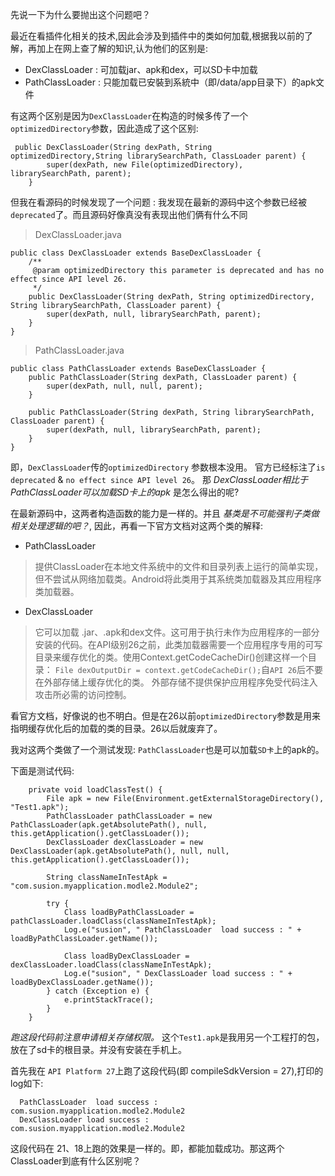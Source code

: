 
先说一下为什么要抛出这个问题吧？

最近在看插件化相关的技术,因此会涉及到插件中的类如何加载,根据我以前的了解，再加上在网上查了解的知识,认为他们的区别是:

- DexClassLoader : 可加载jar、apk和dex，可以SD卡中加载
- PathClassLoader : 只能加载已安裝到系統中（即/data/app目录下）的apk文件

有这两个区别是因为`DexClassLoader`在构造的时候多传了一个`optimizedDirectory`参数，因此造成了这个区别:

```
 public DexClassLoader(String dexPath, String optimizedDirectory,String librarySearchPath, ClassLoader parent) {
        super(dexPath, new File(optimizedDirectory), librarySearchPath, parent);
    }
```

但我在看源码的时候发现了一个问题 : 我发现在最新的源码中这个参数已经被`deprecated`了。而且源码好像真没有表现出他们俩有什么不同

>DexClassLoader.java
```
public class DexClassLoader extends BaseDexClassLoader {
    /**
     @param optimizedDirectory this parameter is deprecated and has no effect since API level 26.
     */
    public DexClassLoader(String dexPath, String optimizedDirectory, String librarySearchPath, ClassLoader parent) {
        super(dexPath, null, librarySearchPath, parent);
    }
}
```

>PathClassLoader.java
```
public class PathClassLoader extends BaseDexClassLoader {
    public PathClassLoader(String dexPath, ClassLoader parent) {
        super(dexPath, null, null, parent);
    }

    public PathClassLoader(String dexPath, String librarySearchPath, ClassLoader parent) {
        super(dexPath, null, librarySearchPath, parent);
    }
}
```

即，`DexClassLoader`传的`optimizedDirectory` 参数根本没用。 官方已经标注了`is deprecated` & `no effect since API level 26`。 那 *DexClassLoader相比于PathClassLoader可以加载SD卡上的apk* 是怎么得出的呢?

在最新源码中，这两者构造函数的能力是一样的。并且 *基类是不可能强判子类做相关处理逻辑的吧？*, 因此，再看一下官方文档对这两个类的解释:

- PathClassLoader
>提供ClassLoader在本地文件系统中的文件和目录列表上运行的简单实现，但不尝试从网络加载类。Android将此类用于其系统类加载器及其应用程序类加载器。

- DexClassLoader
>它可以加载 .jar、.apk和dex文件。这可用于执行未作为应用程序的一部分安装的代码。在API级别26之前，此类加载器需要一个应用程序专用的可写目录来缓存优化的类。使用Context.getCodeCacheDir()创建这样一个目录：
>`File dexOutputDir = context.getCodeCacheDir();`自`API 26`后不要在外部存储上缓存优化的类。 外部存储不提供保护应用程序免受代码注入攻击所必需的访问控制。

看官方文档，好像说的也不明白。但是在26以前`optimizedDirectory`参数是用来指明缓存优化后的加载的类的目录。26以后就废弃了。

我对这两个类做了一个测试发现: `PathClassLoader`也是可以加载`SD卡`上的apk的。

下面是测试代码:

```
    private void loadClassTest() {
        File apk = new File(Environment.getExternalStorageDirectory(), "Test1.apk");
        PathClassLoader pathClassLoader = new PathClassLoader(apk.getAbsolutePath(), null, this.getApplication().getClassLoader());
        DexClassLoader dexClassLoader = new DexClassLoader(apk.getAbsolutePath(), null, null, this.getApplication().getClassLoader());

        String classNameInTestApk = "com.susion.myapplication.modle2.Module2";

        try {
            Class loadByPathClassLoader = pathClassLoader.loadClass(classNameInTestApk);
            Log.e("susion", " PathClassLoader  load success : " + loadByPathClassLoader.getName());

            Class loadByDexClassLoader = dexClassLoader.loadClass(classNameInTestApk);
            Log.e("susion", " DexClassLoader load success : " + loadByDexClassLoader.getName());
        } catch (Exception e) {
            e.printStackTrace();
        }
    }
```

*跑这段代码前注意申请相关存储权限。* 这个`Test1.apk`是我用另一个工程打的包，放在了sd卡的根目录。并没有安装在手机上。

首先我在 `API Platform 27`上跑了这段代码(即 compileSdkVersion = 27),打印的log如下:

```
  PathClassLoader  load success : com.susion.myapplication.modle2.Module2
  DexClassLoader load success : com.susion.myapplication.modle2.Module2
```

这段代码在 21、18上跑的效果是一样的。即，都能加载成功。那这两个ClassLoader到底有什么区别呢？

